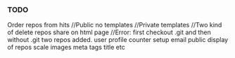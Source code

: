 ### TODO

Order repos from hits
//Public no templates
//Private templates
//Two kind of delete repos
share on html page
//Error: first checkout .git and then without .git two repos added.
user profile
counter 
setup email
public display of repos
scale images
meta tags title etc
